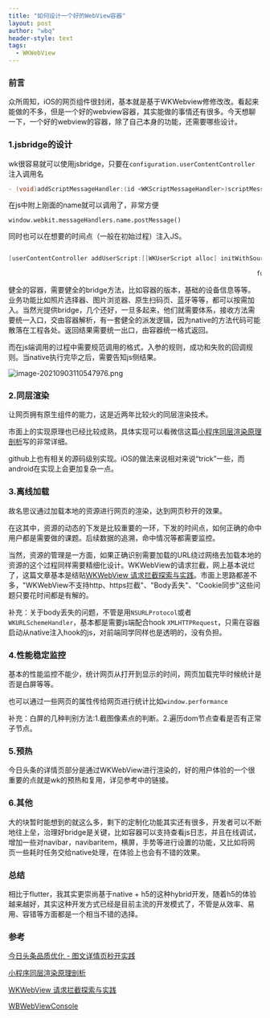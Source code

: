 ```yaml
---
title: "如何设计一个好的WebView容器"
layout: post
author: "wbq"
header-style: text
tags:
  - WKWebView
---
```



### 前言

众所周知，iOS的网页组件很封闭，基本就是基于WKWebview修修改改。看起来能做的不多，但是一个好的webview容器，其实能做的事情还有很多。今天想聊一下，一个好的webview的容器，除了自己本身的功能，还需要哪些设计。



### 1.jsbridge的设计

wk很容易就可以使用jsbridge，只要在`configuration.userContentController`注入调用名

```objective-c
- (void)addScriptMessageHandler:(id <WKScriptMessageHandler>)scriptMessageHandler name:(NSString *)name;
```

在js中附上刚面的name就可以调用了，非常方便

```
window.webkit.messageHandlers.name.postMessage()
```

同时也可以在想要的时间点（一般在初始过程）注入JS。

```objective-c

[userContentController addUserScript:[[WKUserScript alloc] initWithSource:script
																		injectionTime:WKUserScriptInjectionTimeAtDocumentStart
																	 forMainFrameOnly:YES]];

```

健全的容器，需要健全的bridge方法，比如容器的版本，基础的设备信息等等。业务功能比如照片选择器、图片浏览器、原生扫码页、蓝牙等等，都可以按需加入。当然光提供bridge，几个还好，一旦多起来，他们就需要体系，接收方法需要统一入口，交由容器解析，有一套健全的派发逻辑，因为native的方法代码可能散落在工程各处。返回结果需要统一出口，由容器统一格式返回。

而在js端调用的过程中需要规范调用的格式，入参的规则，成功和失败的回调规则。当native执行完毕之后，需要告知js侧结果。

![image-20210903110547976.png](https://upload-images.jianshu.io/upload_images/2782305-b6d429e033c16206.png?imageMogr2/auto-orient/strip%7CimageView2/2/w/1240)




### 2.同层渲染

让网页拥有原生组件的能力，这是近两年比较火的同层渲染技术。

市面上的实现原理也已经比较成熟，具体实现可以看微信这篇[小程序同层渲染原理剖析](https://developers.weixin.qq.com/community/develop/article/doc/000c4e433707c072c1793e56f5c813)写的非常详细。

github上也有相关的源码级别实现。iOS的做法来说相对来说“trick”一些，而android在实现上会更加复杂一点。



### 3.离线加载

故名思议通过加载本地的资源进行网页的渲染，达到网页秒开的效果。

在这其中，资源的动态的下发是比较重要的一环，下发的时间点，如何正确的命中用户都是需要做的课题。后续数据的追溯，命中情况等都需要监控。

当然，资源的管理是一方面，如果正确识别需要加载的URL绕过网络去加载本地的资源的这个过程同样需要精细化设计。WKWebView的请求拦截，网上基本说烂了，这篇文章基本是结贴[WKWebView 请求拦截探索与实践](https://juejin.cn/post/6922625242796032007)。市面上思路都差不多，"WKWebView不支持http、https拦截"、"Body丢失"、"Cookie同步"这些问题只要花时间都是有解的。

补充：关于body丢失的问题，不管是用``NSURLProtocol``或者``WKURLSchemeHandler``，基本都是需要js端配合hook ``XMLHTTPRequest``，只需在容器启动从native注入hook的js，对前端同学同样也是透明的，没有负担。



### 4.性能稳定监控

基本的性能监控不能少，统计网页从打开到显示的时间，网页加载完毕时候统计是否是白屏等等。

也可以通过一些网页的属性传给网页进行统计比如``window.performance``

补充：白屏的几种判别方法:1.截图像素点的判断。2.遍历dom节点查看是否有正常子节点。



### 5.预热

今日头条的详情页部分是通过WKWebView进行渲染的，好的用户体验的一个很重要的点就是wk的预热和复用，详见参考中的链接。



### 6.其他

大的块暂时能想到的就这么多，剩下的定制化功能其实还有很多，开发者可以不断地往上垒，治理好bridge是关键，比如容器可以支持查看js日志，并且在线调试，增加一些对navibar，navibaritem，横屏，手势等进行设置的功能，又比如将网页一些耗时任务交给native处理，在体验上也会有不错的效果。



### 总结

相比于flutter，我其实更崇尚基于native + h5的这种hybrid开发，随着h5的体验越来越好，其实这种开发方式已经是目前主流的开发模式了，不管是从效率、易用、容错等方面都是一个相当不错的选择。



### 参考

[今日头条品质优化 - 图文详情页秒开实践](https://mp.weixin.qq.com/s/Xqr6rQBbx7XPoBESEFuXJw)

[小程序同层渲染原理剖析](https://developers.weixin.qq.com/community/develop/article/doc/000c4e433707c072c1793e56f5c813)

[WKWebView 请求拦截探索与实践](https://juejin.cn/post/6922625242796032007)

[WBWebViewConsole](https://github.com/Naituw/WBWebViewConsole)